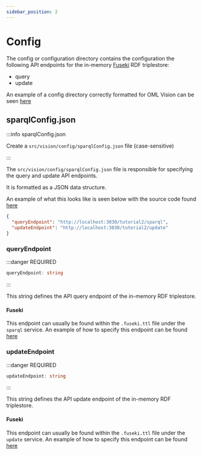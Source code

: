 ```yaml
---
sidebar_position: 2
---
```


# Config

The config or configuration directory contains the configuration the following API endpoints for the in-memory [Fuseki](https://jena.apache.org/documentation/fuseki2/) RDF triplestore:

- query
- update

<!-- TODO: Change example to opencaesar organization -->
An example of a config directory correctly formatted for OML Vision can be seen [here](https://github.com/pogi7/kepler16b-example/blob/main/src/vision/config/sparqlConfig.json)

## sparqlConfig.json

:::info sparqlConfig.json

Create a `src/vision/config/sparqlConfig.json` file (case-sensitive)

:::

The `src/vision/config/sparqlConfig.json` file is responsible for specifying the query and update API endpoints.

It is formatted as a JSON data structure.

<!-- TODO: Change to opencaesar repo -->
An example of what this looks like is seen below with the source code found [here](https://github.com/pogi7/kepler16b-example/blob/main/src/vision/config/sparqlConfig.json)

```json
{
  "queryEndpoint": "http://localhost:3030/tutorial2/sparql",
  "updateEndpoint": "http://localhost:3030/tutorial2/update"
}
```

### queryEndpoint

:::danger REQUIRED

```typescript
queryEndpoint: string
```

:::

This string defines the API query endpoint of the in-memory RDF triplestore.  

#### Fuseki

<!-- TODO: Change to opencaesar repo -->
This endpoint can usually be found within the `.fuseki.ttl` file under the `sparql` service.  An example of how to specify this endpoint can be found [here](https://github.com/pogi7/kepler16b-example/blob/main/.fuseki.ttl#L15)

### updateEndpoint
:::danger REQUIRED

```typescript
updateEndpoint: string
```

:::

This string defines the API update endpoint of the in-memory RDF triplestore.  

#### Fuseki

<!-- TODO: Change to opencaesar repo -->
This endpoint can usually be found within the `.fuseki.ttl` file under the `update` service.  An example of how to specify this endpoint can be found [here](https://github.com/pogi7/kepler16b-example/blob/main/.fuseki.ttl#L14)